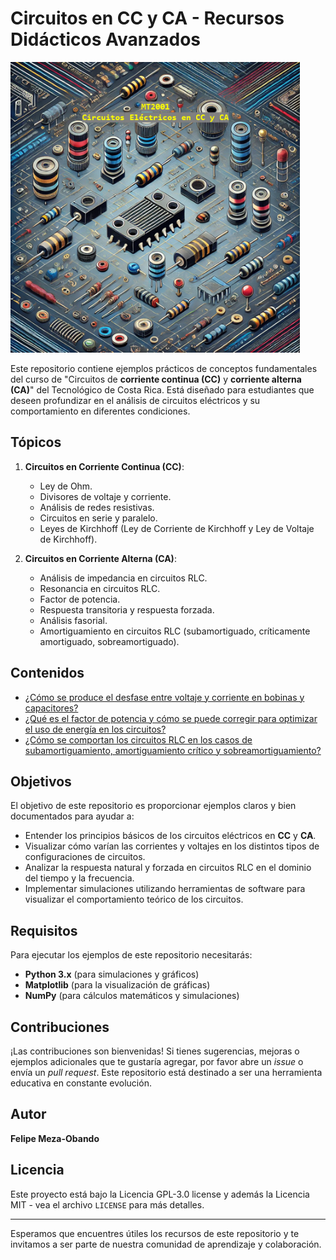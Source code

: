 # Circuitos en CC y CA - Recursos Didácticos Avanzados

<img src="mt2001.png" alt="Circuitos eléctricos en CC y CA" width="463" height="465"/>

Este repositorio contiene ejemplos prácticos de conceptos fundamentales del curso de "Circuitos de **corriente continua (CC)** y **corriente alterna (CA)**" del Tecnológico de Costa Rica. Está diseñado para estudiantes que deseen profundizar en el análisis de circuitos eléctricos y su comportamiento en diferentes condiciones.

## Tópicos

1. **Circuitos en Corriente Continua (CC)**:
    - Ley de Ohm.
    - Divisores de voltaje y corriente.
    - Análisis de redes resistivas.
    - Circuitos en serie y paralelo.
    - Leyes de Kirchhoff (Ley de Corriente de Kirchhoff y Ley de Voltaje de Kirchhoff).

2. **Circuitos en Corriente Alterna (CA)**:
    - Análisis de impedancia en circuitos RLC.
    - Resonancia en circuitos RLC.
    - Factor de potencia.
    - Respuesta transitoria y respuesta forzada.
    - Análisis fasorial.
    - Amortiguamiento en circuitos RLC (subamortiguado, críticamente amortiguado, sobreamortiguado).
  
## Contenidos

- [¿Cómo se produce el desfase entre voltaje y corriente en bobinas y capacitores?](./Desfases_i_v_en_CyL.ipynb)
- [¿Qué es el factor de potencia y cómo se puede corregir para optimizar el uso de energía en los circuitos?](./Ejemplo_Factor_de_Potencia.ipynb)
- [¿Cómo se comportan los circuitos RLC en los casos de subamortiguamiento, amortiguamiento crítico y sobreamortiguamiento?](./RLC_Amortiguamiento.ipynb)

## Objetivos

El objetivo de este repositorio es proporcionar ejemplos claros y bien documentados para ayudar a:
- Entender los principios básicos de los circuitos eléctricos en **CC** y **CA**.
- Visualizar cómo varían las corrientes y voltajes en los distintos tipos de configuraciones de circuitos.
- Analizar la respuesta natural y forzada en circuitos RLC en el dominio del tiempo y la frecuencia.
- Implementar simulaciones utilizando herramientas de software para visualizar el comportamiento teórico de los circuitos.

## Requisitos

Para ejecutar los ejemplos de este repositorio necesitarás:

- **Python 3.x** (para simulaciones y gráficos)
- **Matplotlib** (para la visualización de gráficas)
- **NumPy** (para cálculos matemáticos y simulaciones)

## Contribuciones

¡Las contribuciones son bienvenidas! Si tienes sugerencias, mejoras o ejemplos adicionales que te gustaría agregar, por favor abre un *issue* o envía un *pull request*. Este repositorio está destinado a ser una herramienta educativa en constante evolución.

## Autor
**Felipe Meza-Obando**

## Licencia
Este proyecto está bajo la Licencia GPL-3.0 license y además la Licencia MIT - vea el archivo `LICENSE` para más detalles.

---

Esperamos que encuentres útiles los recursos de este repositorio y te invitamos a ser parte de nuestra comunidad de aprendizaje y colaboración.
